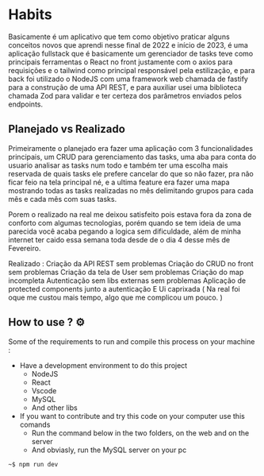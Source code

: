 # Habits 

Basicamente é um aplicativo que tem como objetivo praticar alguns conceitos novos que aprendi nesse final de 2022 e início de 2023, é uma aplicação fullstack que é basicamente um gerenciador de tasks teve como principais ferramentas o React no front justamente com o axios para requisições e o tailwind como principal responsável pela estilização, e para back foi utilizado o NodeJS com uma framework web chamada de fastify para a construção de uma API REST, e para auxiliar usei uma biblioteca chamada Zod para validar e ter certeza dos parâmetros enviados pelos endpoints.

## Planejado vs Realizado 

Primeiramente o planejado era fazer uma aplicação com 3 funcionalidades principais, um CRUD para gerenciamento das tasks, uma aba para conta do usuario analisar as tasks num todo e também ter uma escolha mais reservada de quais tasks ele prefere cancelar do que so não fazer, pra não ficar feio na tela principal né, e a ultima feature era fazer uma mapa mostrando todas as tasks realizadas no mês delimitando grupos para cada mês e cada mês com suas tasks. 

Porem o realizado na real me deixou satisfeito pois estava fora da zona de conforto com algumas tecnologias, porém quando se tem ideia de uma parecida você acaba pegando a logica sem dificuldade, além de minha internet ter caido essa semana toda desde de o dia 4 desse mês de Fevereiro. 

Realizado : 
Criação da API REST sem problemas 
Criação do CRUD no front sem problemas
Criação da tela de User sem problemas 
Criação do map incompleta 
Autenticação sem libs externas sem problemas
Aplicação de protected components junto a autenticação
E Ui caprixada ( Na real foi oque me custou mais tempo, algo que me complicou um pouco. )

## How to use ? :gear:

Some of the requirements to run and compile this process on your machine :

* Have a development environment to do this project
    * NodeJS
    * React
    * Vscode
    * MySQL
    * And other libs
* If you want to contribute and try this code on your computer use this comands
    * Run the command below in the two folders, on the web and on the server
    * And obviasly, run the MySQL server on your pc

```bash
~$ npm run dev
```